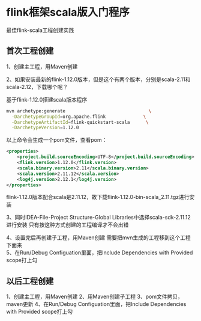 # flink框架scala版入门程序

最佳flink-scala工程创建实践

## 首次工程创建

1、创建主工程，用Maven创建    

2、如果安装最新的flink-1.12.0版本，但是这个有两个版本，分别是scala-2.11和scala-2.12，下载哪个呢？

基于flink-1.12.0搭建scala版本程序
```bash
mvn archetype:generate                               \
  -DarchetypeGroupId=org.apache.flink              \
  -DarchetypeArtifactId=flink-quickstart-scala      \
  -DarchetypeVersion=1.12.0
```

以上命令会生成一个pom文件，查看pom：
```xml
<properties>
    <project.build.sourceEncoding>UTF-8</project.build.sourceEncoding>
    <flink.version>1.12.0</flink.version>
    <scala.binary.version>2.11</scala.binary.version>
    <scala.version>2.11.12</scala.version>
    <log4j.version>2.12.1</log4j.version>
</properties>
```

flink-1.12.0版本配合scala是2.11.12，故下载flink-1.12.0-bin-scala_2.11.tgz进行安装

3、同时IDEA-File-Project Structure-Global Libraries中选择scala-sdk-2.11.12进行安装
   只有按这种方式创建的工程编译才不会出错

4、设置完后再创建子工程，用Maven创建
   需要把mvn生成的工程移到这个工程下面来  
5、在Run/Debug Configuation里面，把Include Dependencies with Provided scope打上勾

## 以后工程创建

1、创建主工程，用Maven创建
2、用Maven创建子工程
3、pom文件拷贝，maven更新
4、在Run/Debug Configuation里面，把Include Dependencies with Provided scope打上勾